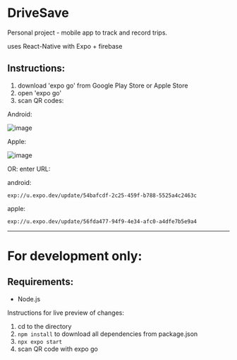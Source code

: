 # DriveSave

Personal project - mobile app to track and record trips.

uses React-Native with Expo + firebase 

## Instructions:
1. download 'expo go' from Google Play Store or Apple Store
2. open 'expo go'
3. scan QR codes:
   
Android:

 ![image](https://github.com/ywang0789/DriveSave/assets/115739161/55bafdd9-71c9-448e-a502-c425316736c5)

Apple:

 ![image](https://github.com/ywang0789/DriveSave/assets/115739161/2c6f3cff-0223-4ac3-b679-c004dbffbc3b)

OR: enter URL:

android: 
```
exp://u.expo.dev/update/54bafcdf-2c25-459f-b788-5525a4c2463c
```

apple: 
```
exp://u.expo.dev/update/56fda477-94f9-4e34-afc0-a4dfe7b5e9a4
```





--------------------------------------------------------------------------------
# For development only:

## Requirements: 
- Node.js

Instructions for live preview of changes:
1. cd to the directory
2. ```npm install``` to download all dependencies from package.json
3. ```npx expo start```
4. scan QR code with expo go
